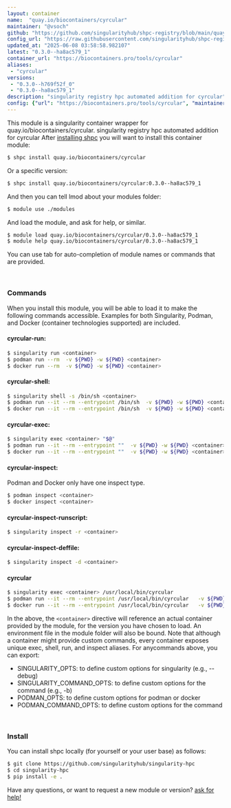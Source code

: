 ```yaml
---
layout: container
name:  "quay.io/biocontainers/cyrcular"
maintainer: "@vsoch"
github: "https://github.com/singularityhub/shpc-registry/blob/main/quay.io/biocontainers/cyrcular/container.yaml"
config_url: "https://raw.githubusercontent.com/singularityhub/shpc-registry/main/quay.io/biocontainers/cyrcular/container.yaml"
updated_at: "2025-06-08 03:58:58.982107"
latest: "0.3.0--ha8ac579_1"
container_url: "https://biocontainers.pro/tools/cyrcular"
aliases:
 - "cyrcular"
versions:
 - "0.3.0--h769f52f_0"
 - "0.3.0--ha8ac579_1"
description: "singularity registry hpc automated addition for cyrcular"
config: {"url": "https://biocontainers.pro/tools/cyrcular", "maintainer": "@vsoch", "description": "singularity registry hpc automated addition for cyrcular", "latest": {"0.3.0--ha8ac579_1": "sha256:ea7996da63d0832f7d09c852fa7b8b1e58df01eb1465aff0d70994a8cc7196bd"}, "tags": {"0.3.0--h769f52f_0": "sha256:a919d60112b607e945cc68f2bed29aa162c0c5eba0e0b8cf8332fda19d5dc61f", "0.3.0--ha8ac579_1": "sha256:ea7996da63d0832f7d09c852fa7b8b1e58df01eb1465aff0d70994a8cc7196bd"}, "docker": "quay.io/biocontainers/cyrcular", "aliases": {"cyrcular": "/usr/local/bin/cyrcular"}}
---
```


This module is a singularity container wrapper for quay.io/biocontainers/cyrcular.
singularity registry hpc automated addition for cyrcular
After [installing shpc](#install) you will want to install this container module:


```bash
$ shpc install quay.io/biocontainers/cyrcular
```

Or a specific version:

```bash
$ shpc install quay.io/biocontainers/cyrcular:0.3.0--ha8ac579_1
```

And then you can tell lmod about your modules folder:

```bash
$ module use ./modules
```

And load the module, and ask for help, or similar.

```bash
$ module load quay.io/biocontainers/cyrcular/0.3.0--ha8ac579_1
$ module help quay.io/biocontainers/cyrcular/0.3.0--ha8ac579_1
```

You can use tab for auto-completion of module names or commands that are provided.

<br>

### Commands

When you install this module, you will be able to load it to make the following commands accessible.
Examples for both Singularity, Podman, and Docker (container technologies supported) are included.

#### cyrcular-run:

```bash
$ singularity run <container>
$ podman run --rm  -v ${PWD} -w ${PWD} <container>
$ docker run --rm  -v ${PWD} -w ${PWD} <container>
```

#### cyrcular-shell:

```bash
$ singularity shell -s /bin/sh <container>
$ podman run --it --rm --entrypoint /bin/sh  -v ${PWD} -w ${PWD} <container>
$ docker run --it --rm --entrypoint /bin/sh  -v ${PWD} -w ${PWD} <container>
```

#### cyrcular-exec:

```bash
$ singularity exec <container> "$@"
$ podman run --it --rm --entrypoint ""  -v ${PWD} -w ${PWD} <container> "$@"
$ docker run --it --rm --entrypoint ""  -v ${PWD} -w ${PWD} <container> "$@"
```

#### cyrcular-inspect:

Podman and Docker only have one inspect type.

```bash
$ podman inspect <container>
$ docker inspect <container>
```

#### cyrcular-inspect-runscript:

```bash
$ singularity inspect -r <container>
```

#### cyrcular-inspect-deffile:

```bash
$ singularity inspect -d <container>
```


#### cyrcular

```bash
$ singularity exec <container> /usr/local/bin/cyrcular
$ podman run --it --rm --entrypoint /usr/local/bin/cyrcular   -v ${PWD} -w ${PWD} <container> -c " $@"
$ docker run --it --rm --entrypoint /usr/local/bin/cyrcular   -v ${PWD} -w ${PWD} <container> -c " $@"
```



In the above, the `<container>` directive will reference an actual container provided
by the module, for the version you have chosen to load. An environment file in the
module folder will also be bound. Note that although a container
might provide custom commands, every container exposes unique exec, shell, run, and
inspect aliases. For anycommands above, you can export:

 - SINGULARITY_OPTS: to define custom options for singularity (e.g., --debug)
 - SINGULARITY_COMMAND_OPTS: to define custom options for the command (e.g., -b)
 - PODMAN_OPTS: to define custom options for podman or docker
 - PODMAN_COMMAND_OPTS: to define custom options for the command

<br>

### Install

You can install shpc locally (for yourself or your user base) as follows:

```bash
$ git clone https://github.com/singularityhub/singularity-hpc
$ cd singularity-hpc
$ pip install -e .
```

Have any questions, or want to request a new module or version? [ask for help!](https://github.com/singularityhub/singularity-hpc/issues)